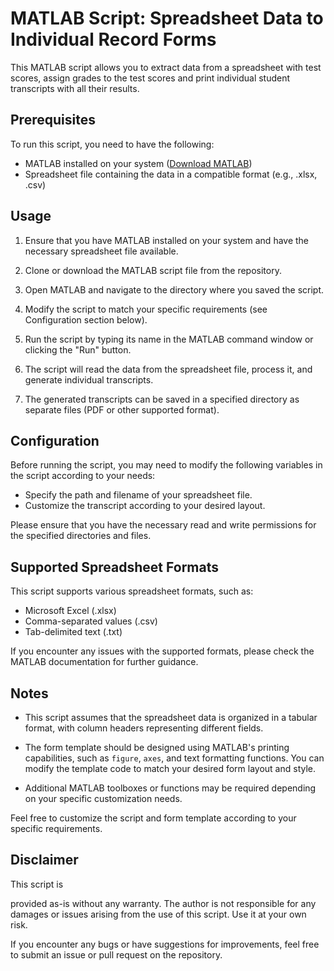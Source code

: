 # MATLAB Script: Spreadsheet Data to Individual Record Forms

This MATLAB script allows you to extract data from a spreadsheet with test scores, assign grades to the test scores and print individual student transcripts with all their results.

## Prerequisites

To run this script, you need to have the following:

- MATLAB installed on your system ([Download MATLAB](https://www.mathworks.com/downloads/))
- Spreadsheet file containing the data in a compatible format (e.g., .xlsx, .csv)

## Usage

1. Ensure that you have MATLAB installed on your system and have the necessary spreadsheet file available.

2. Clone or download the MATLAB script file from the repository.

3. Open MATLAB and navigate to the directory where you saved the script.

4. Modify the script to match your specific requirements (see Configuration section below).

5. Run the script by typing its name in the MATLAB command window or clicking the "Run" button.

6. The script will read the data from the spreadsheet file, process it, and generate individual transcripts.

7. The generated transcripts can be saved in a specified directory as separate files (PDF or other supported format).

## Configuration

Before running the script, you may need to modify the following variables in the script according to your needs:

- Specify the path and filename of your spreadsheet file.
- Customize the transcript according to your desired layout.

Please ensure that you have the necessary read and write permissions for the specified directories and files.

## Supported Spreadsheet Formats

This script supports various spreadsheet formats, such as:

- Microsoft Excel (.xlsx)
- Comma-separated values (.csv)
- Tab-delimited text (.txt)

If you encounter any issues with the supported formats, please check the MATLAB documentation for further guidance.

## Notes

- This script assumes that the spreadsheet data is organized in a tabular format, with column headers representing different fields.

- The form template should be designed using MATLAB's printing capabilities, such as `figure`, `axes`, and text formatting functions. You can modify the template code to match your desired form layout and style.

- Additional MATLAB toolboxes or functions may be required depending on your specific customization needs.

Feel free to customize the script and form template according to your specific requirements.


## Disclaimer

This script is

provided as-is without any warranty. The author is not responsible for any damages or issues arising from the use of this script. Use it at your own risk.

If you encounter any bugs or have suggestions for improvements, feel free to submit an issue or pull request on the repository.
